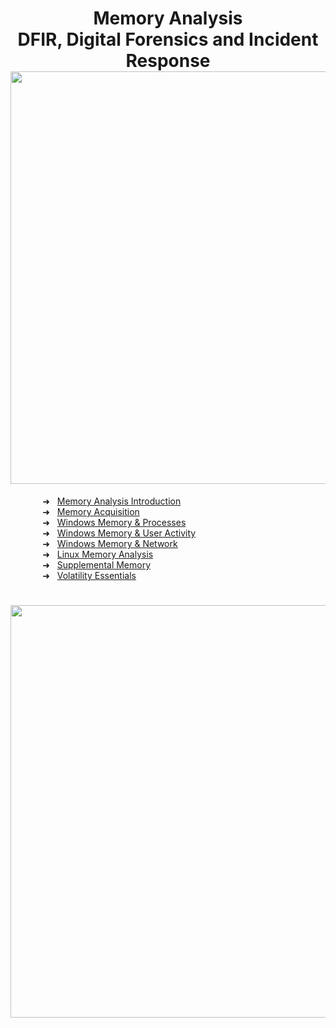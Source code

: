 
<h1 align="center">Memory Analysis<br>DFIR, Digital Forensics and Incident Response<img width="660px" src="https://github.com/user-attachments/assets/3c611801-4d91-40e8-b35b-a2395cf04ada"></h1>

&nbsp;&nbsp;&nbsp;&nbsp;&nbsp;&nbsp;&nbsp;&nbsp;&nbsp;&nbsp;&nbsp;&nbsp; ➜ &nbsp; [Memory Analysis Introduction](https://github.com/RosanaFSS/DFIR-Windows-Memory-Analysis/blob/main/1%20.%20Memory%20Analysis%20Introduction.md)<br>
&nbsp;&nbsp;&nbsp;&nbsp;&nbsp;&nbsp;&nbsp;&nbsp;&nbsp;&nbsp;&nbsp;&nbsp; ➜ &nbsp; [Memory Acquisition](https://github.com/RosanaFSS/DFIR-Windows-Memory-Analysis/blob/main/2%20.%20Memory%20Acquisition.md)<br>
&nbsp;&nbsp;&nbsp;&nbsp;&nbsp;&nbsp;&nbsp;&nbsp;&nbsp;&nbsp;&nbsp;&nbsp; ➜ &nbsp; [Windows Memory & Processes](https://github.com/RosanaFSS/DFIR-Windows-Memory-Analysis/blob/main/3%20.%20Windows%20Memory%20&%20Processes.md)<br>
&nbsp;&nbsp;&nbsp;&nbsp;&nbsp;&nbsp;&nbsp;&nbsp;&nbsp;&nbsp;&nbsp;&nbsp; ➜ &nbsp; [Windows Memory & User Activity](https://github.com/RosanaFSS/DFIR-Windows-Memory-Analysis/blob/main/4%20.%20Windows%20Memory%20%26%20User%20Activity.md)<br>
&nbsp;&nbsp;&nbsp;&nbsp;&nbsp;&nbsp;&nbsp;&nbsp;&nbsp;&nbsp;&nbsp;&nbsp; ➜ &nbsp; [Windows Memory & Network](https://github.com/RosanaFSS/DFIR-Windows-Memory-Analysis/blob/main/5%20.%20Windows%20Memory%20%26%20Network.md)<br>
&nbsp;&nbsp;&nbsp;&nbsp;&nbsp;&nbsp;&nbsp;&nbsp;&nbsp;&nbsp;&nbsp;&nbsp; ➜ &nbsp; [Linux Memory Analysis](https://github.com/RosanaFSS/DFIR-Linux-and-Windows-Memory-Analysis/blob/main/6.%20Linux%20Memory%20Analysis.md)<br>
&nbsp;&nbsp;&nbsp;&nbsp;&nbsp;&nbsp;&nbsp;&nbsp;&nbsp;&nbsp;&nbsp;&nbsp; ➜ &nbsp; [Supplemental Memory](https://github.com/RosanaFSS/DFIR-Linux-and-Windows-Memory-Analysis/blob/main/7%20.%20Supplemental%20Memory.md)<br>
&nbsp;&nbsp;&nbsp;&nbsp;&nbsp;&nbsp;&nbsp;&nbsp;&nbsp;&nbsp;&nbsp;&nbsp; ➜ &nbsp; [Volatility Essentials](https://github.com/RosanaFSS/DFIR-Memory-Analysis/blob/main/8%20.%20Volatility%20Essentials.md)<br>

<h1 align="center"><img width="660px" src="https://github.com/user-attachments/assets/d2f2ae28-624f-4f07-887b-40561f7663f7"></h1>
